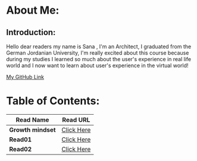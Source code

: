 # About Me:

## Introduction:

Hello dear readers my name is Sana ,
I'm an Architect, I graduated from the German Jordanian University, I'm really excited about this course because during my studies I learned so much about the user's experience in real life world and I now want to learn about user's experience in the virtual world!

[My GitHub Link ](https://github.com/SanaIshaqat)



# Table of Contents:

Read Name | Read URL
------------ | -------------
**Growth mindset** | [Click Here](https://sanaishaqat.github.io/Reading-Notes/GrowthMindset)
**Read01** | [Click Here](https://sanaishaqat.github.io/Reading-Notes/Read01)
**Read02** | [Click Here](https://sanaishaqat.github.io/Reading-Notes/Read02)